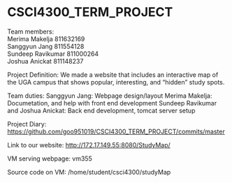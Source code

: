 # CSCI4300_TERM_PROJECT

Team members:  
Merima Makelja 811632169  
Sanggyun Jang 811554128  
Sundeep Ravikumar 811000264  
Joshua Anickat 811148237

Project Definition: We made a website that includes an interactive map of the UGA campus that shows popular, interesting, and “hidden” study spots. 

Team duties:
Sanggyun Jang: Webpage design/layout
Merima Makelja: Documetation, and help with front end development
Sundeep Ravikumar and Joshua Anickat: Back end development, tomcat server setup



Project Diary:
https://github.com/goo951019/CSCI4300_TERM_PROJECT/commits/master

Link to our website:
http://172.17.149.55:8080/StudyMap/

VM serving webpage: vm355

Source code on VM: /home/student/csci4300/studyMap

